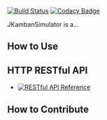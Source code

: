 [![Build Status](https://travis-ci.org/agnaldo4j/jkanban_simulator.svg)](https://travis-ci.org/agnaldo4j/jkanban_simulator)
[![Codacy Badge](https://api.codacy.com/project/badge/Grade/9b0f2e73e5724adaa86ca3cd303e8089)](https://www.codacy.com/app/agnaldo4j/jkanban_simulator?utm_source=github.com&amp;utm_medium=referral&amp;utm_content=agnaldo4j/jkanban_simulator&amp;utm_campaign=Badge_Grade)

JKambanSimulator is a...

## How to Use

## HTTP RESTful API
- [![RESTful API Reference](https://jkanbansimulator.docs.apiary.io)](https://jkanbansimulator.docs.apiary.io)

## How to Contribute